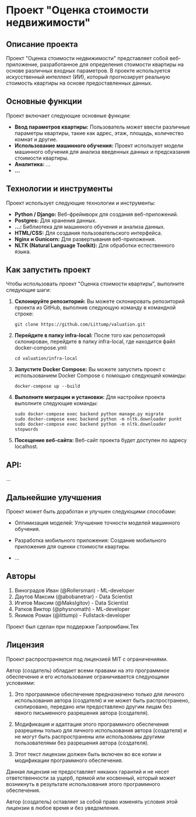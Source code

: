 # Проект "Оценка стоимости недвижимости"

## Описание проекта

Проект "Оценка стоимости недвижимости" представляет собой веб-приложение, разработанное для определения стоимости квартиры на основе различных входных параметров. В проекте используется искусственный интеллект (ИИ), который прогнозирует реальную стоимость квартиры на основе предоставленных данных.

## Основные функции

Проект включает следующие основные функции:

- **Ввод параметров квартиры:** Пользователь может ввести различные параметры квартиры, такие как адрес, этаж, площадь, количество комнат и другие.
- **Использование машинного обучения:** Проект использует модели машинного обучения для анализа введенных данных и предсказания стоимости квартиры.
- **Аналитика:** ...
- **...**

## Технологии и инструменты

Проект использует следующие технологии и инструменты:

- **Python / Django:** Веб-фреймворк для создания веб-приложений.
- **Postgres:** Для хранения данных.
- **...:** Библиотека для машинного обучения и анализа данных.
- **HTML/CSS:** Для создания пользовательского интерфейса.
- **Nginx и Gunicorn:** Для развертывания веб-приложения.
- **NLTK (Natural Language Toolkit):** Для обработки естественного языка.

## Как запустить проект
Чтобы использовать проект "Оценка стоимости квартиры", выполните следующие шаги:

1. **Склонируйте репозиторий:**
    Вы можете склонировать репозиторий проекта из GitHub, выполнив следующую команду в командной строке:

    ```
    git clone https://github.com/Littump/valuation.git
    ```
2. **Перейдите в папку infra-local:**
    После того как репозиторий склонирован, перейдите в папку infra-local, где находится файл docker-compose.yml:

    ```
    cd valuation/infra-local
    ```
3. **Запустите Docker Compose:**
    Вы можете запустить проект с использованием Docker Compose с помощью следующей команды:
    
    ```
    docker-compose up --build
    ```
4. **Выполните миграции и установки:**
    Для настройки проекта выполните следующие команды:
    
    ```
    sudo docker-compose exec backend python manage.py migrate
    sudo docker-compose exec backend python -m nltk.downloader punkt
    sudo docker-compose exec backend python -m nltk.downloader stopwords
    ```
5. **Посещение веб-сайта:**
    Веб-сайт проекта будет доступен по адресу localhost.

## API:

...

## Дальнейшие улучшения

Проект может быть доработан и улучшен следующими способами:

- Оптимизация моделей: Улучшение точности моделей машинного обучения.

- Разработка мобильного приложения: Создание мобильного приложения для оценки стоимости квартиры.

- ...

## Авторы

1. Виноградов Иван (@Rollersman) - ML-developer
2. Даутов Максим (@abobanetrar) - Data Scientist
3. Игитов Максим (@MaksIgitov) - Data Scientist
4. Ратков Виктор (@physnomath) - ML-developer
5. Якимов Роман (@littump) - Fullstack-developer

Проект был сделан при поддержке Газпромбанк.Тех

## Лицензия

Проект распространяется под лицензией MIT с ограничениями.

Автор (создатель) обладает всеми правами на это программное обеспечение и его использование ограничивается следующими условиями:

1. Это программное обеспечение предназначено только для личного использования автора (создателя) и не может быть распространено, скопировано, передано или предоставлено другим лицам без явного письменного разрешения автора (создателя).

2. Модификация и адаптация этого программного обеспечения разрешены только для личного использования автора (создателя) и не могут быть распространены или использованы другими пользователями без разрешения автора (создателя).

3. Этот текст лицензии должен быть включен во все копии и модификации программного обеспечения.

Данная лицензия не предоставляет никаких гарантий и не несет ответственности за ущерб, прямой или косвенный, который может возникнуть в результате использования этого программного обеспечения.

Автор (создатель) оставляет за собой право изменять условия этой лицензии в любое время и без уведомления.
